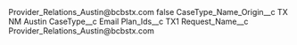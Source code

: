 <?xml version="1.0" encoding="UTF-8"?>
<CustomMetadata xmlns="http://soap.sforce.com/2006/04/metadata" xmlns:xsi="http://www.w3.org/2001/XMLSchema-instance" xmlns:xsd="http://www.w3.org/2001/XMLSchema">
    <label>Provider_Relations_Austin@bcbstx.com</label>
    <protected>false</protected>
    <values>
        <field>CaseType_Name_Origin__c</field>
        <value xsi:type="xsd:string">TX NM Austin</value>
    </values>
    <values>
        <field>CaseType__c</field>
        <value xsi:type="xsd:string">Email</value>
    </values>
    <values>
        <field>Plan_Ids__c</field>
        <value xsi:type="xsd:string">TX1</value>
    </values>
    <values>
        <field>Request_Name__c</field>
        <value xsi:type="xsd:string">Provider_Relations_Austin@bcbstx.com</value>
    </values>
</CustomMetadata>
